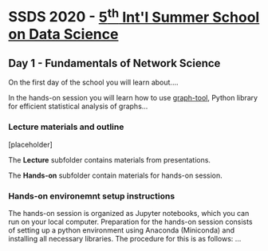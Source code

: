 # SSDS 2020  - [5<sup>th</sup> Int'l Summer School on Data Science](https://sites.google.com/view/ssdatascience2020)

## Day 1 - Fundamentals of Network Science

On the first day of the school you will learn about....

In the hands-on session you will learn how to use [graph-tool](https://graph-tool.skewed.de/), Python library for efficient statistical analysis of graphs...



### Lecture materials and outline

[placeholder]


The **Lecture** subfolder contains materials from presentations.

The **Hands-on** subfolder contain materials for hands-on session.

### Hands-on environemnt setup instructions

The hands-on session is organized as Jupyter notebooks, which you can run on your local computer.
Preparation for the hands-on session consists of setting up a python environment using Anaconda (Miniconda) and installing all necessary libraries. 
The procedure for this is as follows: ...
